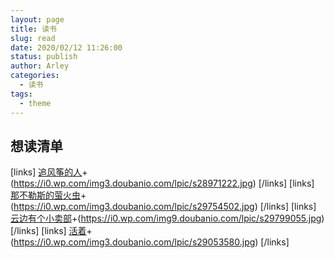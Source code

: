 ```yaml
---
layout: page
title: 读书
slug: read
date: 2020/02/12 11:26:00
status: publish
author: Arley
categories: 
  - 读书
tags: 
  - theme
---
```

## 想读清单
[links]
[追风筝的人](https://book.douban.com/subject/26773004/)+(https://i0.wp.com/img3.doubanio.com/lpic/s28971222.jpg)
[/links]
[links]
[那不勒斯的萤火虫](https://book.douban.com/subject/30180821/)+(https://i0.wp.com/img3.doubanio.com/lpic/s29754502.jpg)
[/links]
[links]
[云边有个小卖部](https://book.douban.com/subject/30254298/)+(https://i0.wp.com/img9.doubanio.com/lpic/s29799055.jpg)
[/links]
[links]
[活着](https://book.douban.com/subject/4913064/)+(https://i0.wp.com/img3.doubanio.com/lpic/s29053580.jpg)
[/links]
